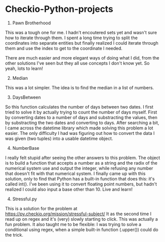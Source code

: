 # Checkio-Python-projects
1. Pawn Brotherhood

This was a tough one for me. I hadn't encoutered sets yet and wasn't sure how to iterate through them. I spent a long time trying to split the coordinates into separate entities but finally realized I could iterate through them and use the index to get to the coordinate I needed.

There are much easier and more elegant ways of doing what I did, from the other solutions I've seen but they all use concepts I don't know yet. So yeah, lots to learn!

2. Median

This was a lot simpler. The idea is to find the median in a list of numbers. 

3. DaysBetween

So this function calculates the number of days between two dates. I first tried to solve it by actually trying to count the number of days myself. First by converting dates to a number of days and substracting the values, then by substracting the two dates and converting to days. After searching a bit, I came across the datetime library which made solving this problem a lot easier. The only difficulty I had was figuring out how to convert the data I was given (two tuples) into a usable datetime object.

4. NumberBase

I really felt stupid after seeing the other answers to this problem. The object is to build a function that accepts a number as a string and the radix of the numerical system use and output the integer, while refusing any number that doesn't fit with that numerical system. I finally came up with this solution, only to find that Python has a built-in function that does this: it's called int(). I've been using it to convert floating point numbers, but hadn't realized I could also input a base other than 10. Live and learn!

4. Stressful.py

This is a solution for the problem at https://py.checkio.org/mission/stressful-subject/
It as the second time I read up on regex and it's (very) slowly starting to click. This was actually a fun problem. It also taught me to be flexible: I was trying to solve a conditional using regex, when a simple built-in function (.upper()) could do the trick.
